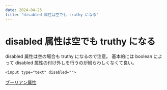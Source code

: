 ```yaml
---
date: 2024-04-25
title: "disabled 属性は空でも truthy になる"
---
```


# disabled 属性は空でも truthy になる

disabled 属性は空の場合も truthy になるので注意。
基本的には boolean によって disabled 属性の付け外しを行うのが紛らわしくなくて良い。

```vue
<input type="text" disabled="">
```

[ブーリアン属性](https://ja.vuejs.org/guide/essentials/template-syntax.html#boolean-attributes)

